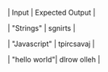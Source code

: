  | Input        |   Expected Output   |

 | "Strings"    |   sgnirts           |

 | "Javascript" |  tpircsavaj         |

 | "hello world"|  dlrow olleh        |
